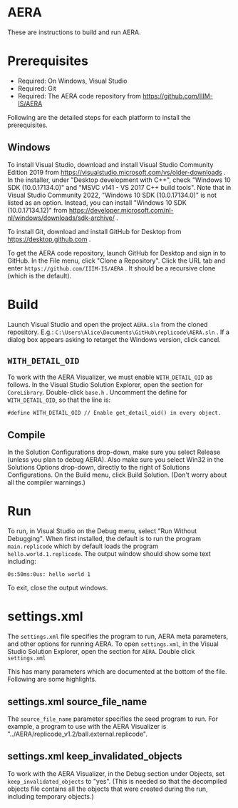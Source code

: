 AERA
====

These are instructions to build and run AERA.

Prerequisites
=============

* Required: On Windows, Visual Studio
* Required: Git
* Required: The AERA code repository from https://github.com/IIIM-IS/AERA

Following are the detailed steps for each platform to install the prerequisites.

## Windows
To install Visual Studio, download and install Visual Studio Community Edition 2019 from
https://visualstudio.microsoft.com/vs/older-downloads .
In the installer, under "Desktop development with C++", check "Windows 10 SDK (10.0.17134.0)" and
  "MSVC v141 - VS 2017 C++ build tools".
Note that in Visual Studio Community 2022, "Windows 10 SDK (10.0.17134.0)" is not listed as an option.
Instead, you can install "Windows 10 SDK (10.0.17134.12)" from https://developer.microsoft.com/nl-nl/windows/downloads/sdk-archive/ .

To install Git, download and install GitHub for Desktop from https://desktop.github.com .

To get the AERA code repository, launch GitHub for Desktop and sign in to GitHub. In the File menu, 
click "Clone a Repository". Click the URL tab and enter `https://github.com/IIIM-IS/AERA` . 
It should be a recursive clone (which is the default).

Build
=====
Launch Visual Studio and open the project `AERA.sln` from the cloned repository. E.g.:
`C:\Users\Alice\Documents\GitHub\replicode\AERA.sln` .
If a dialog box appears asking to retarget the Windows version, click cancel. 

## `WITH_DETAIL_OID`

To work with the AERA Visualizer, we must enable `WITH_DETAIL_OID` as follows. In the Visual Studio Solution Explorer,
open the section for `CoreLibrary`. Double-click `base.h` . Uncomment the define for `WITH_DETAIL_OID`, so that
the line is:

    #define WITH_DETAIL_OID // Enable get_detail_oid() in every object.

## Compile

In the Solution Configurations drop-down, make sure you select Release (unless you plan to debug AERA).
Also make sure you select Win32 in the Solutions Options drop-down, directly to the right of Solutions Configurations.
On the Build menu, click Build Solution. (Don't worry about all the compiler warnings.)

Run
===

To run, in Visual Studio on the Debug menu, select "Run Without Debugging". When first installed, the default
is to run the program `main.replicode` which by default loads the program `hello.world.1.replicode`. 
The output window should show some text including:

    0s:50ms:0us: hello world 1

To exit, close the output windows.

# settings.xml

The `settings.xml` file specifies the program to run, AERA meta parameters, and other options for running AERA.
To open `settings.xml`, in the Visual Studio Solution Explorer, open the section for `AERA`. Double click `settings.xml`

This has many parameters which are documented at the bottom of the file. Following are some highlights.

## settings.xml source_file_name

The `source_file_name` parameter specifies the seed program to run. For example, a program to use with the AERA Visualizer
is "../AERA/replicode_v1.2/ball.external.replicode".

## settings.xml keep_invalidated_objects

To work with the AERA Visualizer, in the Debug section under Objects, set `keep_invalidated_objects` to "yes". (This is needed
so that the decompiled objects file contains all the objects that were created during the run, including temporary objects.)
